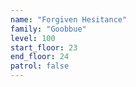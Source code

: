 ```yaml
---
name: "Forgiven Hesitance"
family: "Goobbue"
level: 100
start_floor: 23
end_floor: 24
patrol: false
---
```


<!-- Also appears on floor 26 -->
